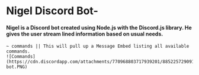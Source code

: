 # Nigel Discord Bot-

#### Nigel is a Discord bot created using Node.js with the Discord.js library. He gives the user stream lined information based on usual needs.
```
~ commands || This will pull up a Message Embed listing all available commands.
![Commands](https://cdn.discordapp.com/attachments/770968803717939201/885225729091063918/nigel-bot.PNG)
```


